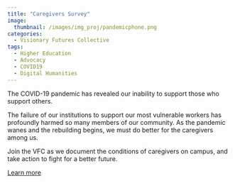 ```yaml
---
title: "Caregivers Survey"
image: 
  thumbnail: /images/img_proj/pandemicphone.png
categories:
  - Visionary Futures Collective
tags:
  - Higher Education
  - Advocacy
  - COVID19
  - Digital Humanities
---
```


The COVID-19 pandemic has revealed our inability to support those who support others.

The failure of our institutions to support our most vulnerable workers has profoundly harmed so many members of our community. As the pandemic wanes and the rebuilding begins, we must do better for the caregivers among us.

Join the VFC as we document the conditions of caregivers on campus, and take action to fight for a better future. 

[Learn more](https://visionary-futures-collective.github.io/caregivers/)